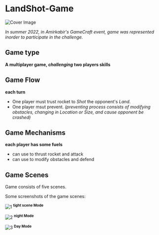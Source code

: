 # LandShot-Game
![Cover Image](https://user-images.githubusercontent.com/78794470/210232503-6bbc1120-351f-4fdf-b9a6-6163c9e24cd7.jpg)

*In summer 2022, in Amirkabir's GameCraft event, game was represented inorder to participate in the challenge.*

## Game type

**A multiplayer game, _challenging_ two players skills**

## Game Flow

**each turn**
+ One player must trust rocket to _Shot_ the opponent's _Land_.
+ One player msut prevent. *(preventing process consists of modifying obstacles, changing in _Location_ or _Size_, and cause opponent be crashed)* 

## Game Mechanisms

**each player has some fuels**
- can use to thrust rocket and attack
- can use to modify obstacles and defend

## Game Scenes
Game consists of five scenes. 

 Some screenshots of the game scenes:

![1](https://user-images.githubusercontent.com/78794470/210237357-9e36fb59-97f0-4acb-acd5-7ec3cbb88207.jpg)
<sup>**tight scene Mode**</sup>


![2](https://user-images.githubusercontent.com/78794470/210238308-34f58a5d-3911-4abd-bbc3-e2914057add8.jpg)
<sup>**night Mode**</sup>


![3](https://user-images.githubusercontent.com/78794470/210238378-afe9aa86-6f2a-4b94-8d30-9d4d0183e8e9.jpg)
<sup>**Day Mode**</sup>
